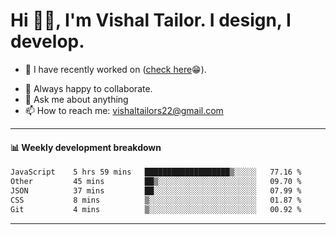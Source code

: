 # Hi 👋🏻, I'm Vishal Tailor. I design, I develop.

- 🔭 I have recently worked on ([check here](https://vishaltailor.com)😁).
<!-- - 🎦 Currently watching: JavaScript: The Hard Parts By Will Sentance. -->
- 👯 Always happy to collaborate.
- 💬 Ask me about anything
- 📫 How to reach me: <a href="mailto:vishaltailors22@gmail.com">vishaltailors22@gmail.com</a>

<hr /> 
<h4>📊 Weekly development breakdown</h4>
<!--START_SECTION:waka-->

```txt
JavaScript    5 hrs 59 mins   ███████████████████▒░░░░░   77.16 %
Other         45 mins         ██▒░░░░░░░░░░░░░░░░░░░░░░   09.70 %
JSON          37 mins         ██░░░░░░░░░░░░░░░░░░░░░░░   07.99 %
CSS           8 mins          ▒░░░░░░░░░░░░░░░░░░░░░░░░   01.87 %
Git           4 mins          ▒░░░░░░░░░░░░░░░░░░░░░░░░   00.92 %
```

<!--END_SECTION:waka-->
<hr /> 

<!-- ![](./profile-3d-contrib/profile-green-animate.svg) -->
